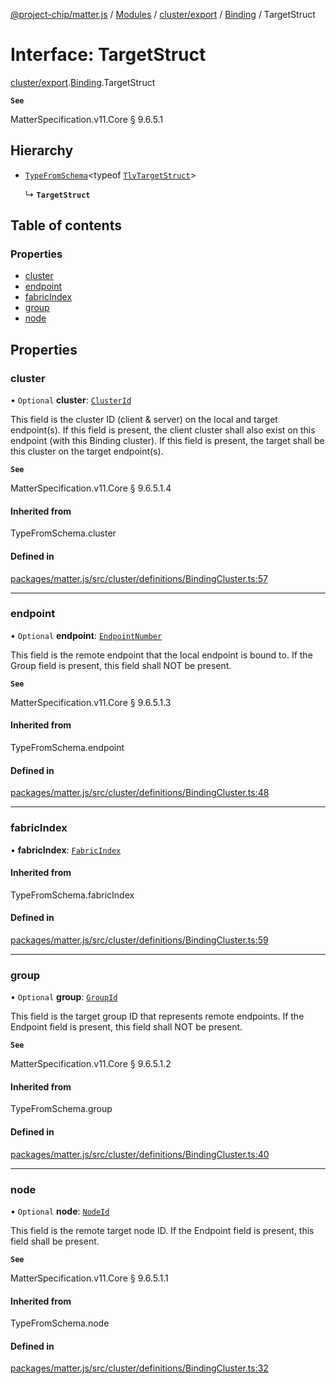 [@project-chip/matter.js](../README.md) / [Modules](../modules.md) / [cluster/export](../modules/cluster_export.md) / [Binding](../modules/cluster_export.Binding.md) / TargetStruct

# Interface: TargetStruct

[cluster/export](../modules/cluster_export.md).[Binding](../modules/cluster_export.Binding.md).TargetStruct

**`See`**

MatterSpecification.v11.Core § 9.6.5.1

## Hierarchy

- [`TypeFromSchema`](../modules/tlv_export.md#typefromschema)\<typeof [`TlvTargetStruct`](../modules/cluster_export.Binding.md#tlvtargetstruct)\>

  ↳ **`TargetStruct`**

## Table of contents

### Properties

- [cluster](cluster_export.Binding.TargetStruct.md#cluster)
- [endpoint](cluster_export.Binding.TargetStruct.md#endpoint)
- [fabricIndex](cluster_export.Binding.TargetStruct.md#fabricindex)
- [group](cluster_export.Binding.TargetStruct.md#group)
- [node](cluster_export.Binding.TargetStruct.md#node)

## Properties

### cluster

• `Optional` **cluster**: [`ClusterId`](../modules/datatype_export.md#clusterid)

This field is the cluster ID (client & server) on the local and target endpoint(s). If this field is
present, the client cluster shall also exist on this endpoint (with this Binding cluster). If this field is
present, the target shall be this cluster on the target endpoint(s).

**`See`**

MatterSpecification.v11.Core § 9.6.5.1.4

#### Inherited from

TypeFromSchema.cluster

#### Defined in

[packages/matter.js/src/cluster/definitions/BindingCluster.ts:57](https://github.com/project-chip/matter.js/blob/2d9f2165d2672864fda3496a6d0d5f93597f82c6/packages/matter.js/src/cluster/definitions/BindingCluster.ts#L57)

___

### endpoint

• `Optional` **endpoint**: [`EndpointNumber`](../modules/datatype_export.md#endpointnumber)

This field is the remote endpoint that the local endpoint is bound to. If the Group field is present, this
field shall NOT be present.

**`See`**

MatterSpecification.v11.Core § 9.6.5.1.3

#### Inherited from

TypeFromSchema.endpoint

#### Defined in

[packages/matter.js/src/cluster/definitions/BindingCluster.ts:48](https://github.com/project-chip/matter.js/blob/2d9f2165d2672864fda3496a6d0d5f93597f82c6/packages/matter.js/src/cluster/definitions/BindingCluster.ts#L48)

___

### fabricIndex

• **fabricIndex**: [`FabricIndex`](../modules/datatype_export.md#fabricindex)

#### Inherited from

TypeFromSchema.fabricIndex

#### Defined in

[packages/matter.js/src/cluster/definitions/BindingCluster.ts:59](https://github.com/project-chip/matter.js/blob/2d9f2165d2672864fda3496a6d0d5f93597f82c6/packages/matter.js/src/cluster/definitions/BindingCluster.ts#L59)

___

### group

• `Optional` **group**: [`GroupId`](../modules/datatype_export.md#groupid)

This field is the target group ID that represents remote endpoints. If the Endpoint field is present, this
field shall NOT be present.

**`See`**

MatterSpecification.v11.Core § 9.6.5.1.2

#### Inherited from

TypeFromSchema.group

#### Defined in

[packages/matter.js/src/cluster/definitions/BindingCluster.ts:40](https://github.com/project-chip/matter.js/blob/2d9f2165d2672864fda3496a6d0d5f93597f82c6/packages/matter.js/src/cluster/definitions/BindingCluster.ts#L40)

___

### node

• `Optional` **node**: [`NodeId`](../modules/datatype_export.md#nodeid)

This field is the remote target node ID. If the Endpoint field is present, this field shall be present.

**`See`**

MatterSpecification.v11.Core § 9.6.5.1.1

#### Inherited from

TypeFromSchema.node

#### Defined in

[packages/matter.js/src/cluster/definitions/BindingCluster.ts:32](https://github.com/project-chip/matter.js/blob/2d9f2165d2672864fda3496a6d0d5f93597f82c6/packages/matter.js/src/cluster/definitions/BindingCluster.ts#L32)
